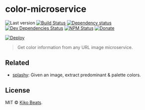 # color-microservice

![Last version](https://img.shields.io/github/tag/Kikobeats/color-microservice.svg?style=flat-square)
[![Build Status](https://img.shields.io/travis/Kikobeats/color-microservice/master.svg?style=flat-square)](https://travis-ci.org/Kikobeats/color-microservice)
[![Dependency status](https://img.shields.io/david/Kikobeats/color-microservice.svg?style=flat-square)](https://david-dm.org/Kikobeats/color-microservice)
[![Dev Dependencies Status](https://img.shields.io/david/dev/Kikobeats/color-microservice.svg?style=flat-square)](https://david-dm.org/Kikobeats/color-microservice#info=devDependencies)
[![NPM Status](https://img.shields.io/npm/dm/color-microservice.svg?style=flat-square)](https://www.npmjs.org/package/color-microservice)
[![Donate](https://img.shields.io/badge/donate-paypal-blue.svg?style=flat-square)](https://paypal.me/Kikobeats)

[![Deploy](https://www.herokucdn.com/deploy/button.svg)](https://heroku.com/deploy)

> Get color information from any URL image microservice.

## Related

- [splashy](https://github.com/kikobeats/splashy): Given an image, extract predominant & palette colors.

## License

MIT © [Kiko Beats](https://github.com/Kikobeats).
